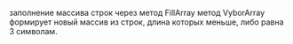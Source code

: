 заполнение массива строк через метод FillArray
метод VyborArray формирует новый массив из строк, длина которых меньше, либо равна 3 символам.
